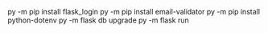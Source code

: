 py -m pip install flask_login
py -m pip install email-validator
py -m pip install python-dotenv
py -m flask db upgrade
py -m flask run